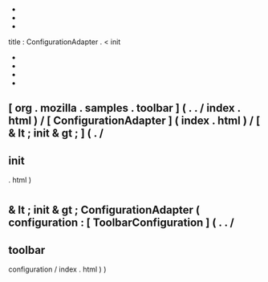 -
-
-
title
:
ConfigurationAdapter
.
<
init
>
-
-
-
-
[
org
.
mozilla
.
samples
.
toolbar
]
(
.
.
/
index
.
html
)
/
[
ConfigurationAdapter
]
(
index
.
html
)
/
[
&
lt
;
init
&
gt
;
]
(
.
/
-
init
-
.
html
)
#
&
lt
;
init
&
gt
;
ConfigurationAdapter
(
configuration
:
[
ToolbarConfiguration
]
(
.
.
/
-
toolbar
-
configuration
/
index
.
html
)
)
